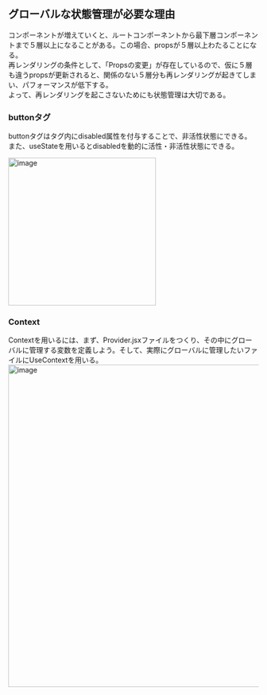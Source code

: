 ## グローバルな状態管理が必要な理由
コンポーネントが増えていくと、ルートコンポーネントから最下層コンポーネントまで５層以上になることがある。この場合、propsが５層以上わたることになる。   
再レンダリングの条件として、「Propsの変更」が存在しているので、仮に５層も違うpropsが更新されると、関係のない５層分も再レンダリングが起きてしまい、パフォーマンスが低下する。  
よって、再レンダリングを起こさないためにも状態管理は大切である。

### buttonタグ
buttonタグはタグ内にdisabled属性を付与することで、非活性状態にできる。  
また、useStateを用いるとdisabledを動的に活性・非活性状態にできる。

<img width="297" alt="image" src="https://user-images.githubusercontent.com/97214466/150913741-0c68e94c-caf5-4b7d-a455-3f2798218932.png">

### Context
Contextを用いるには、まず、Provider.jsxファイルをつくり、その中にグローバルに管理する変数を定義しよう。そして、実際にグローバルに管理したいファイルにUseContextを用いる。
<img width="648" alt="image" src="https://user-images.githubusercontent.com/97214466/150920240-47d19b2e-d280-48b7-b560-81e276abffb2.png">
